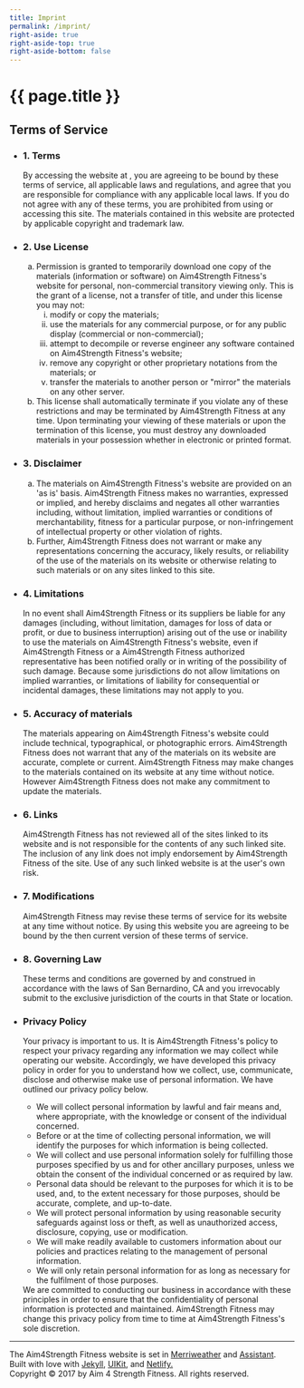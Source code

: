 ```yaml
---
title: Imprint
permalink: /imprint/
right-aside: true
right-aside-top: true
right-aside-bottom: false
---
```


<h1 class="visuallyhidden">{{ page.title }}</h1>
<h2 class="uk-h3 uk-margin-remove">Terms of Service</h2>
<ul class="uk-margin-medium-bottom" uk-accordion>
<li>
<h3 class="uk-accordion-title">1. Terms</h3>
<div class="uk-accordion-content">
By accessing the website at&nbsp;<a href=""></a>, you are agreeing to be bound by these terms of service, all applicable laws and regulations, and agree that you are responsible for compliance with any applicable local laws. If you do not agree with any of these terms, you are prohibited from using or accessing this site. The materials contained in this website are protected by applicable copyright and trademark law.
</div>
</li>
<li>
<h3 class="uk-accordion-title">2. Use License</h3>
<div class="uk-accordion-content">
<ol type="a">
<li>
Permission is granted to temporarily download one copy of the materials (information or software) on Aim4Strength Fitness's website for personal, non-commercial transitory viewing only. This is the grant of a license, not a transfer of title, and under this license you may not:

<ol type="i">
  <li>modify or copy the materials;</li>
  <li>use the materials for any commercial purpose, or for any public display (commercial or non-commercial);</li>
  <li>attempt to decompile or reverse engineer any software contained on Aim4Strength Fitness's website;</li>
  <li>remove any copyright or other proprietary notations from the materials; or</li>
  <li>transfer the materials to another person or "mirror" the materials on any other server.</li>
</ol>
</li>
<li>This license shall automatically terminate if you violate any of these restrictions and may be terminated by Aim4Strength Fitness  at any time. Upon terminating your viewing of these materials or upon the termination of this license, you must destroy any downloaded materials in your possession whether in electronic or printed format.</li>
</ol>
</div>
</li>
<li>
<h3 class="uk-accordion-title">3. Disclaimer</h3>
<div class="uk-accordion-content">
<ol type="a">
<li>The materials on Aim4Strength Fitness's website are provided on an 'as is' basis. Aim4Strength Fitness  makes no warranties, expressed or implied, and hereby disclaims and negates all other warranties including, without limitation, implied warranties or conditions of merchantability, fitness for a particular purpose, or non-infringement of intellectual property or other violation of rights.</li>
<li>Further, Aim4Strength Fitness  does not warrant or make any representations concerning the accuracy, likely results, or reliability of the use of the materials on its website or otherwise relating to such materials or on any sites linked to this site.</li>
</ol>
</div>
</li>
<li>
<h3 class="uk-accordion-title">4. Limitations</h3>
<div class="uk-accordion-content">
In no event shall Aim4Strength Fitness  or its suppliers be liable for any damages (including, without limitation, damages for loss of data or profit, or due to business interruption) arising out of the use or inability to use the materials on Aim4Strength Fitness's website, even if Aim4Strength Fitness  or a Aim4Strength Fitness  authorized representative has been notified orally or in writing of the possibility of such damage. Because some jurisdictions do not allow limitations on implied warranties, or limitations of liability for consequential or incidental damages, these limitations may not apply to you.
</div>
</li>
<li>
<h3 class="uk-accordion-title">5. Accuracy of materials</h3>
<div class="uk-accordion-content">
The materials appearing on Aim4Strength Fitness's website could include technical, typographical, or photographic errors. Aim4Strength Fitness  does not warrant that any of the materials on its website are accurate, complete or current. Aim4Strength Fitness  may make changes to the materials contained on its website at any time without notice. However Aim4Strength Fitness  does not make any commitment to update the materials.
</div>
</li>
<li>
<h3 class="uk-accordion-title">6. Links</h3>
<div class="uk-accordion-content">
Aim4Strength Fitness  has not reviewed all of the sites linked to its website and is not responsible for the contents of any such linked site. The inclusion of any link does not imply endorsement by Aim4Strength Fitness  of the site. Use of any such linked website is at the user's own risk.
</div>
</li>
<li>
<h3 class="uk-accordion-title">7. Modifications</h3>
<div class="uk-accordion-content">
Aim4Strength Fitness  may revise these terms of service for its website at any time without notice. By using this website you are agreeing to be bound by the then current version of these terms of service.
</div>
</li>
<li>
<h3 class="uk-accordion-title">8. Governing Law</h3>
<div class="uk-accordion-content">
These terms and conditions are governed by and construed in accordance with the laws of San Bernardino, CA and you irrevocably submit to the exclusive jurisdiction of the courts in that State or location.
</div>
</li>
<li>
<h3 class="uk-accordion-title">Privacy Policy</h3>
<div class="uk-accordion-content">
Your privacy is important to us.
It is Aim4Strength Fitness's policy to respect your privacy regarding any information we may collect while operating our website. Accordingly, we have developed this privacy policy in order for you to understand how we collect, use, communicate, disclose and otherwise make use of personal information. We have outlined our privacy policy below.
<ul>
<li>We will collect personal information by lawful and fair means and, where appropriate, with the knowledge or consent of the individual concerned.</li>
<li>Before or at the time of collecting personal information, we will identify the purposes for which information is being collected.</li>
<li>We will collect and use personal information solely for fulfilling those purposes specified by us and for other ancillary purposes, unless we obtain the consent of the individual concerned or as required by law.</li>
<li>Personal data should be relevant to the purposes for which it is to be used, and, to the extent necessary for those purposes, should be accurate, complete, and up-to-date.</li>
<li>We will protect personal information by using reasonable security safeguards against loss or theft, as well as unauthorized access, disclosure, copying, use or modification.</li>
<li>We will make readily available to customers information about our policies and practices relating to the management of personal information.</li><li>We will only retain personal information for as long as necessary for the fulfilment of those purposes.</li></ul>We are committed to conducting our business in accordance with these principles in order to ensure that the confidentiality of personal information is protected and maintained. Aim4Strength Fitness  may change this privacy policy from time to time at Aim4Strength Fitness's sole discretion.
</div>
</li>
</ul>
<hr>
The Aim4Strength Fitness website is set in <a href="https://fonts.google.com/specimen/Merriweather">Merriweather</a> and <a href="https://fonts.google.com/specimen/Assistant">Assistant</a>. Built with love with <a href="https://jekyllrb.com/">Jekyll</a>, <a href="https://getuikit.com/">UIKit</a>, and <a href="https://www.netlify.com/">Netlify.</a><br>
Copyright © 2017 by Aim 4 Strength Fitness. All rights reserved.

